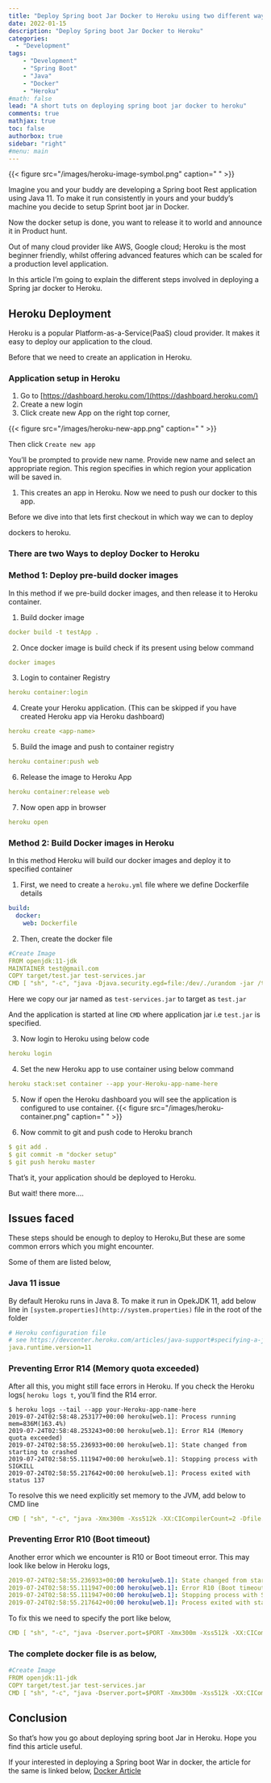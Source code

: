 ```yaml
---
title: "Deploy Spring boot Jar Docker to Heroku using two different ways"
date: 2022-01-15
description: "Deploy Spring boot Jar Docker to Heroku"
categories:
  - "Development"
tags: 
    - "Development"
    - "Spring Boot"
    - "Java"
    - "Docker"
    - "Heroku"
#math: false
lead: "A short tuts on deploying spring boot jar docker to heroku"
comments: true
mathjax: true
toc: false
authorbox: true
sidebar: "right" 
#menu: main
---
```

{{< figure src="/images/heroku-image-symbol.png" caption=" " >}}

Imagine you and your buddy are developing a Spring boot Rest application using Java 11. To make it run consistently in yours and your buddy’s machine you decide to setup Sprint boot jar in Docker.

Now the docker setup is done, you want to release it to world and announce it in Product hunt.

Out of many cloud provider like AWS, Google cloud; Heroku is the most beginner friendly, whilst offering advanced features which can be scaled for a production level application.

In this article I’m going to explain the different steps involved in deploying a Spring jar docker to Heroku.

## Heroku Deployment

Heroku is a popular Platform-as-a-Service(PaaS) cloud provider. It makes it easy to deploy our application to the cloud.

Before that we need to create an application in Heroku. 

### Application setup in Heroku

1. Go to [https://dashboard.heroku.com/](https://dashboard.heroku.com/)
2. Create a new login
3. Click create new App on the right top corner,

{{< figure src="/images/heroku-new-app.png" caption=" " >}}

Then click `Create new app`

You’ll be prompted to provide new name. Provide new name and select an appropriate region. This region specifies in which region your application will be saved in.

1. This creates an app in Heroku. Now we need to push our docker to this app. 

Before we dive into that lets first checkout in which way we can to deploy

 dockers to heroku.

### There are two Ways to deploy Docker to Heroku

### Method 1: Deploy pre-build docker images

In this method if we pre-build docker images, and then release it to Heroku container.

1. Build docker image

```yaml
docker build -t testApp .
```

2. Once docker image is build check if its present using below command

```yaml
docker images
```

3. Login to container Registry

```yaml
heroku container:login
```

4. Create your Heroku application. (This can be skipped if you have created Heroku app via Heroku dashboard)

```yaml
heroku create <app-name>
```

5. Build the image and push to container registry

```yaml
heroku container:push web
```

6. Release the image to Heroku App

```yaml
heroku container:release web
```

7. Now open app in browser

```yaml
heroku open
```

### Method 2: Build Docker images in Heroku

In this method Heroku will build our docker images and deploy it to specified container

1. First, we need to create a `heroku.yml` file where we define Dockerfile details

```yaml
build:
  docker:
    web: Dockerfile
```

2. Then, create the docker file

```yaml
#Create Image
FROM openjdk:11-jdk
MAINTAINER test@gmail.com
COPY target/test.jar test-services.jar
CMD [ "sh", "-c", "java -Djava.security.egd=file:/dev/./urandom -jar /test.jar" ]
```

Here we copy our jar named as `test-services.jar` to target as `test.jar`

And the application is started at line `CMD` where application jar i.e `test.jar` is specified.

3. Now login to Heroku using below code 

```yaml
heroku login
```

4. Set the new Heroku app to use container using below command

```yaml
heroku stack:set container --app your-Heroku-app-name-here
```

5. Now if open the Heroku dashboard you will see the application is configured to use container. 
{{< figure src="/images/heroku-container.png" caption=" " >}}

6. Now commit to git and push code to Heroku branch

```yaml
$ git add .
$ git commit -m "docker setup"
$ git push heroku master
```

That’s it, your application should be deployed to Heroku.

But wait! there more....

## Issues faced

These steps should be enough to deploy to Heroku,But these are some common errors which you might encounter. 

Some of them are listed below,

### Java 11 issue

By default Heroku runs in Java 8. To make it run in OpekJDK 11, add below line in `[system.properties](http://system.properties)` file in the root of the folder

```yaml
# Heroku configuration file
# see https://devcenter.heroku.com/articles/java-support#specifying-a-java-version
java.runtime.version=11
```

### Preventing Error R14 (Memory quota exceeded)

After all this, you might still face errors in Heroku. If you check the Heroku logs( `heroku logs t`, you’ll find the R14 error. 

```
$ heroku logs --tail --app your-Heroku-app-name-here
2019-07-24T02:58:48.253177+00:00 heroku[web.1]: Process running mem=836M(163.4%)
2019-07-24T02:58:48.253243+00:00 heroku[web.1]: Error R14 (Memory quota exceeded)
2019-07-24T02:58:55.236933+00:00 heroku[web.1]: State changed from starting to crashed
2019-07-24T02:58:55.111947+00:00 heroku[web.1]: Stopping process with SIGKILL
2019-07-24T02:58:55.217642+00:00 heroku[web.1]: Process exited with status 137
```

To resolve this we need explicitly set memory to the JVM, add below to CMD line

```yaml
CMD [ "sh", "-c", "java -Xmx300m -Xss512k -XX:CICompilerCount=2 -Dfile.encoding=UTF-8 -XX:+UseContainerSupport -Djava.security.egd=file:/dev/./urandom -jar /test-services.jar" ]
```

### Preventing Error R10 (Boot timeout)

Another error which we encounter is R10 or Boot timeout error. This may look like below in Heroku logs,

```yaml
2019-07-24T02:58:55.236933+00:00 heroku[web.1]: State changed from starting to crashed
2019-07-24T02:58:55.111947+00:00 heroku[web.1]: Error R10 (Boot timeout) -> Web process failed to bind to $PORT within 60 seconds of launch
2019-07-24T02:58:55.111947+00:00 heroku[web.1]: Stopping process with SIGKILL
2019-07-24T02:58:55.217642+00:00 heroku[web.1]: Process exited with status 137
```

To fix this we need to specify the port like below,

```yaml
CMD [ "sh", "-c", "java -Dserver.port=$PORT -Xmx300m -Xss512k -XX:CICompilerCount=2 -Dfile.encoding=UTF-8 -XX:+UseContainerSupport -Djava.security.egd=file:/dev/./urandom -jar /oota-services.jar" ]
```

### The complete docker file is as below,

```yaml
#Create Image
FROM openjdk:11-jdk
COPY target/test.jar test-services.jar
CMD [ "sh", "-c", "java -Dserver.port=$PORT -Xmx300m -Xss512k -XX:CICompilerCount=2 -Dfile.encoding=UTF-8 -XX:+UseContainerSupport -Djava.security.egd=file:/dev/./urandom -jar /test.jar" ]
```

## Conclusion

So that’s how you go about deploying spring boot Jar in Heroku. Hope you find this article useful.

If your interested in deploying a Spring boot War in docker, the article for the same is linked below,
[Docker Article](https://chiragsp.dev/post/spring-boot-war-docker/)
